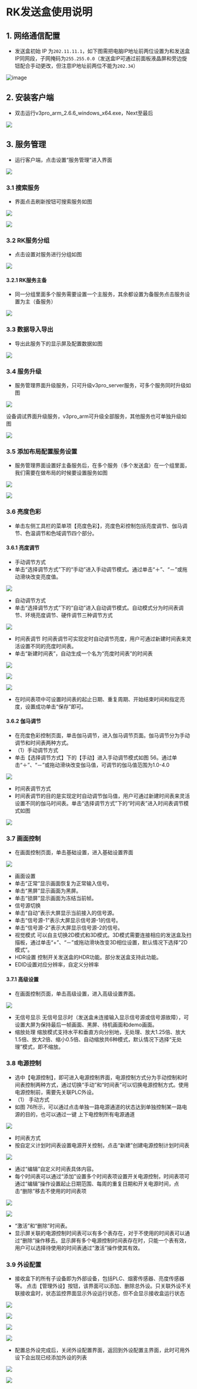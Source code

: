 # RK发送盒使用说明

## 1. 网络通信配置
- 发送盒初始 IP 为`202.11.11.1`，如下图需把电脑IP地址前两位设置为和发送盒IP同网段，子网掩码为`255.255.0.0`（发送盒IP可通过前面板液晶屏和旁边旋钮配合手动更改，但注意IP地址前两位不能为`202.34`）

![image](../image/RKsenderBoxUserManual/1.png)

## 2. 安装客户端
- 双击运行v3pro_arm_2.6.6_windows_x64.exe，Next至最后

![](../image/RKsenderBoxUserManual/2.png)

## 3. 服务管理
- 运行客户端，点击设置“服务管理”进入界面

![](../image/RKsenderBoxUserManual/3.0.png)

### 3.1 搜索服务
- 界面点击刷新按钮可搜索服务如图

![](../image/RKsenderBoxUserManual/3.1.1.png)

![](../image/RKsenderBoxUserManual/3.1.2.png)

### 3.2 RK服务分组
- 点击设置对服务进行分组如图

![](../image/RKsenderBoxUserManual/3.2.0.png)

#### 3.2.1 RK服务主备
- 同一分组里面多个服务需要设置一个主服务，其余都设置为备服务点击服务设置为主（备服务）

![](../image/RKsenderBoxUserManual/3.2.1.png)

### 3.3 数据导入导出
- 导出此服务下的显示屏及配置数据如图

![](../image/RKsenderBoxUserManual/3.3.png)

### 3.4 服务升级
- 服务管理界面升级服务，只可升级v3pro_server服务，可多个服务同时升级如图

![](../image/RKsenderBoxUserManual/3.4.1.png)

设备调试界面升级服务，v3pro_arm可升级全部服务，其他服务也可单独升级如图

![](../image/RKsenderBoxUserManual/3.4.2.png)

### 3.5 添加布局配置服务设置
- 服务管理界面设置好主备服务后，在多个服务（多个发送盒）在一个组里面，我们需要在做布局的时候要设置服务如图

![](../image/RKsenderBoxUserManual/3.5.1.png)

![](../image/RKsenderBoxUserManual/3.5.2.png)

### 3.6 亮度色彩
- 单击左侧工具栏的菜单项【亮度色彩】，亮度色彩控制包括亮度调节、伽马调节、色温调节和色域调节四个部分。 

#### 3.6.1 亮度调节
- 手动调节方式
- 单击“选择调节方式”下的“手动”进入手动调节模式。通过单击“＋”、“－”或拖动滑块改变亮度值。

![](../image/RKsenderBoxUserManual/3.6.1.1.png)

- 自动调节方式 
- 单击“选择调节方式”下的“自动”进入自动调节模式。自动模式分为时间表调节、环境亮度调节、硬件调节三种调节方式

![](../image/RKsenderBoxUserManual/3.6.1.2.png)

- 时间表调节 时间表调节可实现定时自动调节亮度，用户可通过新建时间表来灵活设置不同的亮度时间表。
- 单击“新建时间表”，自动生成一个名为“亮度时间表”的时间表

![](../image/RKsenderBoxUserManual/3.6.1.3.png)

![](../image/RKsenderBoxUserManual/3.6.1.4.png)

![](../image/RKsenderBoxUserManual/3.6.1.5.png)

- 在时间表项中可设置时间表的起止日期、重复周期、开始结束时间和指定亮度，设置成功单击“保存”即可。

#### 3.6.2 伽马调节
- 在亮度色彩控制页面，单击伽马调节，进入伽马调节页面。伽马调节分为手动调节和时间表两种方式。
- （1）手动调节方式 
- 单击【选择调节方式】下的【手动】进入手动调节模式如图 56。通过单击“＋”、“－”或拖动滑块改变伽马值，可调节的伽马值范围为1.0-4.0

![](../image/RKsenderBoxUserManual/3.6.2.1.png)

- 时间表调节方式 
- 时间表调节的目的是实现定时自动调节伽马值，用户可通过新建时间表来灵活设置不同的伽马时间表。单击“选择调节方式”下的“时间表”进入时间表调节模式如图 

![](../image/RKsenderBoxUserManual/3.6.2.2.png)

### 3.7 画面控制
- 在画面控制页面，单击基础设置，进入基础设置界面

![](../image/RKsenderBoxUserManual/3.7.0.png)

- 画面设置
- 单击“正常”显示画面恢复为正常输入信号。
- 单击“黑屏”显示画面为黑屏。
- 单击“锁屏”显示画面为冻结当前帧。
- 信号源切换
- 单击“自动”表示大屏显示当前接入的信号源。
- 单击“信号源-1”表示大屏显示信号源-1的信号。
- 单击“信号源-2”表示大屏显示信号源-2的信号。
- 视觉模式 可以自主切换2D模式和3D模式。3D模式需要连接相应的发送盒及扫描板，通过单击“+”、“－”或拖动滑块改变3D相位设置，默认情况下选择“2D模式”。
- HDR设置 控制开关发送盒的HDR功能。部分发送盒支持此功能。
- EDID设置对应分辨率，自定义分辨率

#### 3.7.1 高级设置
- 在画面控制页面，单击高级设置，进入高级设置界面。

![](../image/RKsenderBoxUserManual/3.7.1.png)

- 无信号显示 无信号显示时（发送盒未连接输入显示信号源或信号源故障），可设置大屏为保持最后一帧画面、黑屏、待机画面和demo画面。
- 缩放处理 缩放模式支持水平和垂直方向分别地，无处理、放大1.25倍、放大1.5倍、放大2倍、缩小0.5倍、自动缩放共6种模式，默认情况下选择“无处理”模式，即不缩放。

### 3.8 电源控制
- 选中【电源控制】，即可进入电源控制界面，电源控制方式分为手动控制和时间表控制两种方式，通过切换“手动”和“时间表”可以切换电源控制方式。使用电源控制前，需要先关联PLC外设。 
- （1） 手动方式 
- 如图 76所示，可以通过点击单独一路电源通道的状态达到单独控制某一路电源的目的，也可以通过一键 
上下电控制所有电源通道

![](../image/RKsenderBoxUserManual/3.8.0.1.png)

- 时间表方式 
- 按自定义计划时间表设置电源开关控制，点击“新建”创建电源控制计划时间表

![](../image/RKsenderBoxUserManual/3.8.0.2.png)

- 通过“编辑”自定义时间表具体内容。 
- 每个时间表可以通过“添加”设置多个时间表项设置开关电源控制，时间表项可通过“编辑”操作设置起止日期范围、每周的重复日期和开关电源时间，点击“删除”移去不使用的时间表项

![](../image/RKsenderBoxUserManual/3.8.0.3.png)

![](../image/RKsenderBoxUserManual/3.8.0.4.png)

- “激活”和“删除”时间表。 
- 显示屏关联的电源控制时间表可以有多个表存在，对于不使用的时间表可以通过“删除”操作移去。显示屏有多个电源控制时间表存在时，只能一个表有效，用户可以选择待使用的时间表通过“激活”操作使其有效。 


### 3.9 外设配置
- 接收盒下的所有子设备即为外部设备，包括PLC、烟雾传感器、亮度传感器等。 点击【管理外设】按钮，该界面可以添加、删除总外设。只关联外设不关联接收盒时，状态监控界面显示外设运行状态，但不会显示接收盒运行状态

![](../image/RKsenderBoxUserManual/3.9.0.1.png)

![](../image/RKsenderBoxUserManual/3.9.0.2.png)

![](../image/RKsenderBoxUserManual/3.9.0.3.png)

![](../image/RKsenderBoxUserManual/3.9.0.4.png)

- 配置总外设完成后，关闭外设配置界面，返回到外设配置主界面，此时可用外设下会出现已经添加外设的列表

![](../image/RKsenderBoxUserManual/3.9.0.5.png)

![](../image/RKsenderBoxUserManual/3.9.0.6.png)